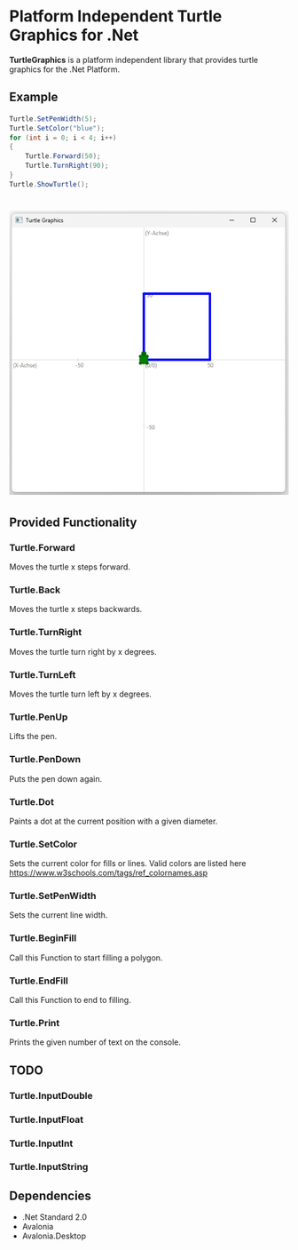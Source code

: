 ﻿# Platform Independent Turtle Graphics for .Net 

**TurtleGraphics** is a platform independent library
that provides turtle graphics for the .Net Platform.

## Example

```csharp
Turtle.SetPenWidth(5);
Turtle.SetColor("blue");
for (int i = 0; i < 4; i++)
{
    Turtle.Forward(50);
    Turtle.TurnRight(90);
}
Turtle.ShowTurtle();
```

# ![example](docs/Screenshot.png)

## Provided Functionality

### Turtle.Forward
Moves the turtle x steps forward.
### Turtle.Back
Moves the turtle x steps backwards.
### Turtle.TurnRight
Moves the turtle turn right by x degrees.
### Turtle.TurnLeft
Moves the turtle turn left by x degrees.
### Turtle.PenUp 
Lifts the pen.
### Turtle.PenDown 
Puts the pen down again.
### Turtle.Dot 
Paints a dot at the current position with a given diameter.
### Turtle.SetColor 
Sets the current color for fills or lines.
Valid colors are listed here https://www.w3schools.com/tags/ref_colornames.asp
### Turtle.SetPenWidth 
Sets the current line width.
### Turtle.BeginFill 
Call this Function to start filling a polygon.
### Turtle.EndFill 
Call this Function to end to filling.

### Turtle.Print
Prints the given number of text on the console.

## TODO
### Turtle.InputDouble 
### Turtle.InputFloat
### Turtle.InputInt
### Turtle.InputString

## Dependencies
+ .Net Standard 2.0
+ Avalonia
+ Avalonia.Desktop
